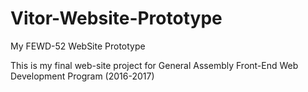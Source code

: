 # Vitor-Website-Prototype
My FEWD-52 WebSite Prototype


This is my final web-site project for General Assembly Front-End Web Development Program (2016-2017)
